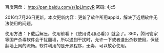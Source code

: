 百度网盘： http://pan.baidu.com/s/1pLImoyR 密码: 4jc5

2016年7月26日更新。本次更新内容：更新了软件所用appid，解决了近期软件无法使用的问题。

使用方法：下载后解压，使用前看下《使用说明(必看）》就会了。360，腾讯管家等国产杀毒软件会干扰翻墙，所以遇到干扰时，允许一下或者退出杀软使用，保证翻墙上网的流畅。软件利用的是开源程序，无毒，可以放心使用。